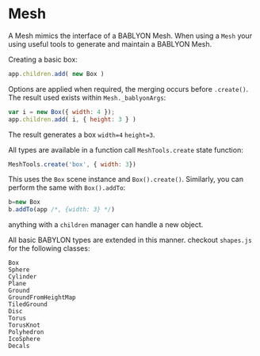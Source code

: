 # Mesh

A Mesh mimics the interface of a BABLYON Mesh. When using a `Mesh` your using useful tools to generate and maintain a BABLYON Mesh.

Creating a basic box:

```js
app.children.add( new Box )
```

Options are applied when required, the merging occurs before `.create()`. The result used exists within `Mesh._bablyonArgs`:

```js
var i = new Box({ width: 4 });
app.children.add( i, { height: 3 } )
```

The result generates a box `width=4` `height=3`.

All types are available in a function call `MeshTools.create` state function:

```js
MeshTools.create('box', { width: 3})
```

This uses the `Box` scene instance and `Box().create()`.
Similarly, you can perform the same with `Box().addTo`:

```js
b=new Box
b.addTo(app /*, {width: 3} */)
```

anything with a `children` manager can handle a new object.

All basic BABYLON types are extended in this manner. checkout `shapes.js` for the following classes:

```
Box
Sphere
Cylinder
Plane
Ground
GroundFromHeightMap
TiledGround
Disc
Torus
TorusKnot
Polyhedron
IcoSphere
Decals
```
